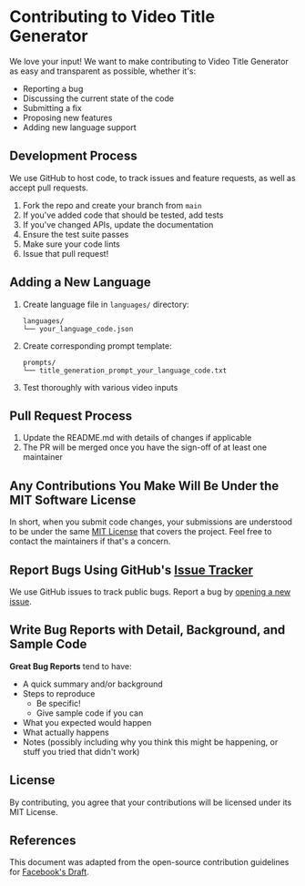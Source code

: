 # Contributing to Video Title Generator

We love your input! We want to make contributing to Video Title Generator as easy and transparent as possible, whether it's:

- Reporting a bug
- Discussing the current state of the code
- Submitting a fix
- Proposing new features
- Adding new language support

## Development Process

We use GitHub to host code, to track issues and feature requests, as well as accept pull requests.

1. Fork the repo and create your branch from `main`
2. If you've added code that should be tested, add tests
3. If you've changed APIs, update the documentation
4. Ensure the test suite passes
5. Make sure your code lints
6. Issue that pull request!

## Adding a New Language

1. Create language file in `languages/` directory:
   ```
   languages/
   └── your_language_code.json
   ```

2. Create corresponding prompt template:
   ```
   prompts/
   └── title_generation_prompt_your_language_code.txt
   ```

3. Test thoroughly with various video inputs

## Pull Request Process

1. Update the README.md with details of changes if applicable
2. The PR will be merged once you have the sign-off of at least one maintainer

## Any Contributions You Make Will Be Under the MIT Software License

In short, when you submit code changes, your submissions are understood to be under the same [MIT License](LICENSE) that covers the project. Feel free to contact the maintainers if that's a concern.

## Report Bugs Using GitHub's [Issue Tracker](../../issues)

We use GitHub issues to track public bugs. Report a bug by [opening a new issue](../../issues/new).

## Write Bug Reports with Detail, Background, and Sample Code

**Great Bug Reports** tend to have:

- A quick summary and/or background
- Steps to reproduce
  - Be specific!
  - Give sample code if you can
- What you expected would happen
- What actually happens
- Notes (possibly including why you think this might be happening, or stuff you tried that didn't work)

## License

By contributing, you agree that your contributions will be licensed under its MIT License.

## References

This document was adapted from the open-source contribution guidelines for [Facebook's Draft](https://github.com/facebook/draft-js/blob/master/CONTRIBUTING.md).

